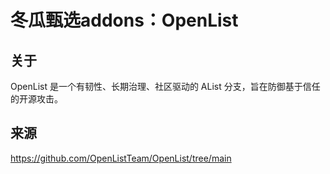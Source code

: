 # 冬瓜甄选addons：OpenList

## 关于

OpenList 是一个有韧性、长期治理、社区驱动的 AList 分支，旨在防御基于信任的开源攻击。

## 来源

https://github.com/OpenListTeam/OpenList/tree/main